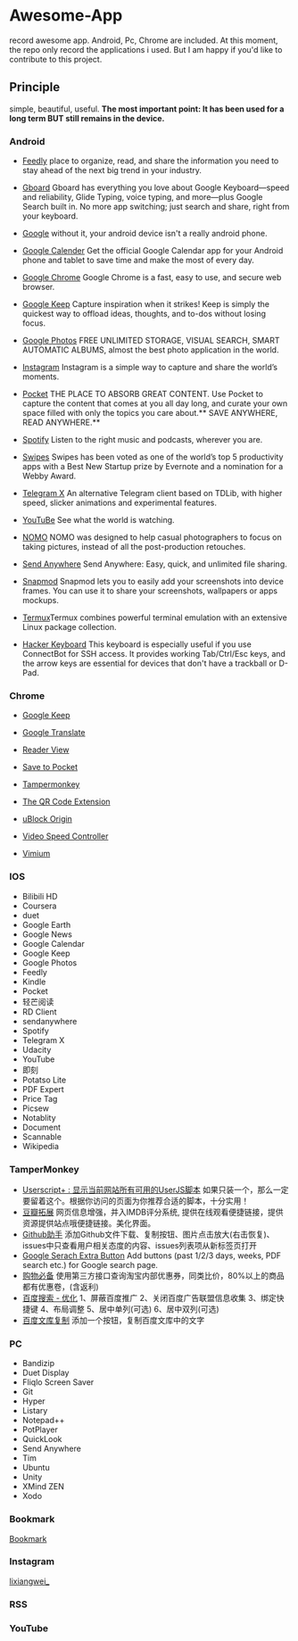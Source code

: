 # Awesome-App
record awesome app. Android, Pc, Chrome are included.
At this moment, the repo only record the applications i used. But I am happy if you'd like to contribute to this project.
## Principle
simple, beautiful, useful.
**The most important point: It has been used for a long term BUT still remains in the device.**

### Android
- [Feedly](https://play.google.com/store/apps/details?id=com.devhd.feedly) place to organize, read, and share the information you need to stay ahead of the next big trend in your industry. 

- [Gboard](https://play.google.com/store/apps/details?id=com.google.android.inputmethod.latin) Gboard has everything you love about Google Keyboard—speed and reliability, Glide Typing, voice typing, and more—plus Google Search built in. No more app switching; just search and share, right from your keyboard.

- [Google](https://play.google.com/store/apps/details?id=com.google.android.googlequicksearchbox) without it, your android device isn't a really android phone.

- [Google Calender](https://play.google.com/store/apps/details?id=com.google.android.calendar) Get the official Google Calendar app for your Android phone and tablet to save time and make the most of every day.

- [Google Chrome](https://play.google.com/store/apps/details?id=com.android.chrome) Google Chrome is a fast, easy to use, and secure web browser.

- [Google Keep](https://play.google.com/store/apps/details?id=com.google.android.keep) Capture inspiration when it strikes! Keep is simply the quickest way to offload ideas, thoughts, and to-dos without losing focus.

- [Google Photos](https://play.google.com/store/apps/details?id=com.google.android.apps.photos) FREE UNLIMITED STORAGE, VISUAL SEARCH, SMART AUTOMATIC ALBUMS, almost the best photo application in the world.

- [Instagram](https://play.google.com/store/apps/details?id=com.instagram.android) Instagram is a simple way to capture and share the world’s moments. 

- [Pocket](https://play.google.com/store/apps/details?id=com.ideashower.readitlater.pro) THE PLACE TO ABSORB GREAT CONTENT.
Use Pocket to capture the content that comes at you all day long, and curate your own space filled with only the topics you care about.** SAVE ANYWHERE, READ ANYWHERE.**

- [Spotify](https://play.google.com/store/apps/details?id=com.spotify.music)  Listen to the right music and podcasts, wherever you are. 

- [Swipes](https://play.google.com/store/apps/details?id=com.swipesapp.android) Swipes has been voted as one of the world’s top 5 productivity apps with a Best New Startup prize by Evernote and a nomination for a Webby Award.

- [Telegram X](https://play.google.com/store/apps/details?id=org.thunderdog.challegram) An alternative Telegram client based on TDLib, with higher speed, slicker animations and experimental features.

- [YouTuBe](https://play.google.com/store/apps/details?id=com.google.android.youtube) See what the world is watching.

- [NOMO](https://play.google.com/store/apps/details?id=com.blink.academy.nomopro) NOMO was designed to help casual photographers to focus on taking pictures, instead of all the post-production retouches. 

- [Send Anywhere](https://play.google.com/store/apps/details?id=com.estmob.android.sendanywhere) Send Anywhere: Easy, quick, and unlimited file sharing.

- [Snapmod](https://play.google.com/store/apps/details?id=cn.gavinliu.snapmod) Snapmod lets you to easily add your screenshots into device frames. You can use it to share your screenshots, wallpapers or apps mockups.
 
- [Termux](https://play.google.com/store/apps/details?id=com.termux)Termux combines powerful terminal emulation with an extensive Linux package collection.
- [Hacker Keyboard](https://play.google.com/store/apps/details?id=org.pocketworkstation.pckeyboard) This keyboard is especially useful if you use ConnectBot for SSH access. It provides working Tab/Ctrl/Esc keys, and the arrow keys are essential for devices that don't have a trackball or D-Pad.
### Chrome
- [Google Keep](https://chrome.google.com/webstore/detail/google-keep-chrome-extens/lpcaedmchfhocbbapmcbpinfpgnhiddi) 

- [Google Translate](https://chrome.google.com/webstore/detail/google-translate/aapbdbdomjkkjkaonfhkkikfgjllcleb)

- [Reader View](https://chrome.google.com/webstore/detail/reader-view/iibolhpkjjmoepndefdmdlmbpfhlgjpl)

- [Save to Pocket](https://chrome.google.com/webstore/detail/save-to-pocket/niloccemoadcdkdjlinkgdfekeahmflj)

- [Tampermonkey](https://chrome.google.com/webstore/detail/tampermonkey/dhdgffkkebhmkfjojejmpbldmpobfkfo)

- [The QR Code Extension](https://chrome.google.com/webstore/detail/the-qr-code-extension/oijdcdmnjjgnnhgljmhkjlablaejfeeb)

- [uBlock Origin](https://chrome.google.com/webstore/detail/ublock-origin/cjpalhdlnbpafiamejdnhcphjbkeiagm)

- [Video Speed Controller](https://chrome.google.com/webstore/detail/video-speed-controller/nffaoalbilbmmfgbnbgppjihopabppdk)

- [Vimium](https://chrome.google.com/webstore/detail/vimium/dbepggeogbaibhgnhhndojpepiihcmeb)

### IOS
- Bilibili HD
- Coursera
- duet
- Google Earth
- Google News
- Google Calendar
- Google Keep 
- Google Photos
- Feedly
- Kindle
- Pocket
- 轻芒阅读
- RD Client
- sendanywhere
- Spotify
- Telegram X
- Udacity
- YouTube
- 即刻
- Potatso Lite
- PDF Expert
- Price Tag
- Picsew
- Notablity
- Document
- Scannable
- Wikipedia


### TamperMonkey
- [Userscript+ : 显示当前网站所有可用的UserJS脚本](https://greasyfork.org/zh-CN/scripts/24508-userscript-show-site-all-userjs)
如果只装一个，那么一定要留着这个。根据你访问的页面为你推荐合适的脚本，十分实用！
- [豆瓣拓展](https://greasyfork.org/zh-CN/scripts/14636-mydoubanmoviehelper-%E8%B1%86%E7%93%A3%E7%94%B5%E5%BD%B1c-%E8%B1%86%E7%93%A3-%E8%B1%86%E7%93%A3%E7%94%B5%E5%BD%B1-movie-douban-com)
网页信息增强，并入IMDB评分系统, 提供在线观看便捷链接，提供资源提供站点哦便捷链接。美化界面。
- [Github助手](https://greasyfork.org/zh-CN/scripts/37899-github%E5%8A%A9%E6%89%8B)
添加Github文件下载、复制按钮、图片点击放大(右击恢复)、issues中只查看用户相关态度的内容、issues列表项从新标签页打开
- [Google Serach Extra Button](https://greasyfork.org/zh-CN/scripts/7543-google-search-extra-buttons)
Add buttons (past 1/2/3 days, weeks, PDF search etc.) for Google search page.
- [购物必备](https://greasyfork.org/zh-CN/scripts/37500-%E8%B4%AD%E7%89%A9%E5%BF%85%E5%A4%87-%E5%90%8C%E7%B1%BB%E5%95%86%E5%93%81%E8%87%AA%E5%8A%A8%E6%AF%94%E4%BB%B7-%E6%B7%98%E5%AE%9D%E7%AD%89%E5%90%84%E7%BD%91%E7%AB%99%E5%86%85%E9%83%A8%E4%BC%98%E6%83%A0%E5%88%B8%E4%B8%80%E9%94%AE%E8%8E%B7%E5%8F%96-%E5%8E%86%E5%8F%B2%E4%BB%B7%E6%A0%BC%E8%87%AA%E5%8A%A8%E6%9F%A5%E8%AF%A2)
使用第三方接口查询淘宝内部优惠券，同类比价，80%以上的商品都有优惠卷，(含返利)
- [百度搜索 - 优化](https://greasyfork.org/zh-CN/scripts/31642-%E7%99%BE%E5%BA%A6%E6%90%9C%E7%B4%A2-%E4%BC%98%E5%8C%96)
1、屏蔽百度推广 2、关闭百度广告联盟信息收集 3、绑定快捷键 4、布局调整 5、居中单列(可选) 6、居中双列(可选)
- [百度文库复制](https://greasyfork.org/zh-CN/scripts/369861-%E7%99%BE%E5%BA%A6%E6%96%87%E5%BA%93%E6%96%87%E5%AD%97%E5%A4%8D%E5%88%B6)
添加一个按钮，复制百度文库中的文字


### PC
- Bandizip
- Duet Display
- Fliqlo Screen Saver
- Git 
- Hyper
- Listary 
- Notepad++
- PotPlayer
- QuickLook
- Send Anywhere
- Tim
- Ubuntu
- Unity
- XMind ZEN
- Xodo

### Bookmark
[Bookmark](https://github.com/RoseauHan/Awesome-App/tree/master/bookmark)

### Instagram
[lixiangwei_](https://www.instagram.com/lixiangwei_/)



### RSS


### YouTube

